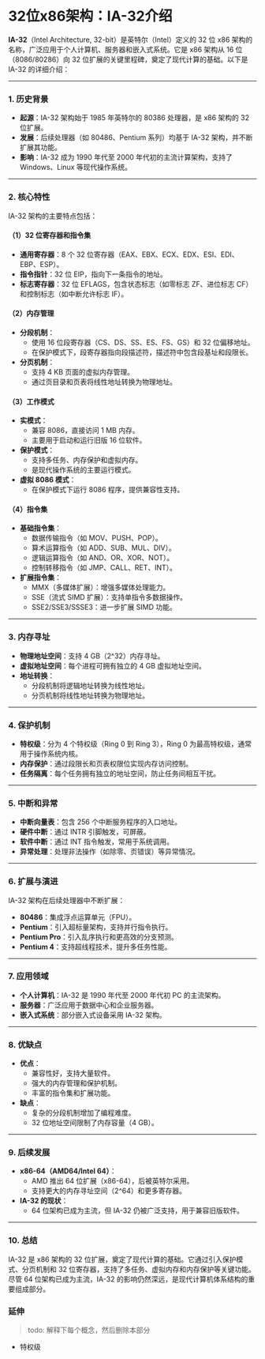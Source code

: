 # 32位x86架构：IA-32介绍

**IA-32**（Intel Architecture, 32-bit）是英特尔（Intel）定义的 32 位 x86 架构的名称，广泛应用于个人计算机、服务器和嵌入式系统。它是 x86 架构从 16 位（8086/80286）向 32 位扩展的关键里程碑，奠定了现代计算的基础。以下是 IA-32 的详细介绍：

---

### 1. **历史背景**
- **起源**：IA-32 架构始于 1985 年英特尔的 80386 处理器，是 x86 架构的 32 位扩展。
- **发展**：后续处理器（如 80486、Pentium 系列）均基于 IA-32 架构，并不断扩展其功能。
- **影响**：IA-32 成为 1990 年代至 2000 年代初的主流计算架构，支持了 Windows、Linux 等现代操作系统。

---

### 2. **核心特性**
IA-32 架构的主要特点包括：

#### （1）**32 位寄存器和指令集**
- **通用寄存器**：8 个 32 位寄存器（EAX、EBX、ECX、EDX、ESI、EDI、EBP、ESP）。
- **指令指针**：32 位 EIP，指向下一条指令的地址。
- **标志寄存器**：32 位 EFLAGS，包含状态标志（如零标志 ZF、进位标志 CF）和控制标志（如中断允许标志 IF）。

#### （2）**内存管理**
- **分段机制**：
  - 使用 16 位段寄存器（CS、DS、SS、ES、FS、GS）和 32 位偏移地址。
  - 在保护模式下，段寄存器指向段描述符，描述符中包含段基址和段限长。
- **分页机制**：
  - 支持 4 KB 页面的虚拟内存管理。
  - 通过页目录和页表将线性地址转换为物理地址。

#### （3）**工作模式**
- **实模式**：
  - 兼容 8086，直接访问 1 MB 内存。
  - 主要用于启动和运行旧版 16 位软件。
- **保护模式**：
  - 支持多任务、内存保护和虚拟内存。
  - 是现代操作系统的主要运行模式。
- **虚拟 8086 模式**：
  - 在保护模式下运行 8086 程序，提供兼容性支持。

#### （4）**指令集**
- **基础指令集**：
  - 数据传输指令（如 MOV、PUSH、POP）。
  - 算术运算指令（如 ADD、SUB、MUL、DIV）。
  - 逻辑运算指令（如 AND、OR、XOR、NOT）。
  - 控制转移指令（如 JMP、CALL、RET、INT）。
- **扩展指令集**：
  - MMX（多媒体扩展）：增强多媒体处理能力。
  - SSE（流式 SIMD 扩展）：支持单指令多数据操作。
  - SSE2/SSE3/SSSE3：进一步扩展 SIMD 功能。

---

### 3. **内存寻址**
- **物理地址空间**：支持 4 GB（2^32）内存寻址。
- **虚拟地址空间**：每个进程可拥有独立的 4 GB 虚拟地址空间。
- **地址转换**：
  - 分段机制将逻辑地址转换为线性地址。
  - 分页机制将线性地址转换为物理地址。

---

### 4. **保护机制**
- **特权级**：分为 4 个特权级（Ring 0 到 Ring 3），Ring 0 为最高特权级，通常用于操作系统内核。
- **内存保护**：通过段限长和页表权限位实现内存访问控制。
- **任务隔离**：每个任务拥有独立的地址空间，防止任务间相互干扰。

---

### 5. **中断和异常**
- **中断向量表**：包含 256 个中断服务程序的入口地址。
- **硬件中断**：通过 INTR 引脚触发，可屏蔽。
- **软件中断**：通过 INT 指令触发，常用于系统调用。
- **异常处理**：处理非法操作（如除零、页错误）等异常情况。

---

### 6. **扩展与演进**
IA-32 架构在后续处理器中不断扩展：
- **80486**：集成浮点运算单元（FPU）。
- **Pentium**：引入超标量架构，支持并行指令执行。
- **Pentium Pro**：引入乱序执行和更高效的分支预测。
- **Pentium 4**：支持超线程技术，提升多任务性能。

---

### 7. **应用领域**
- **个人计算机**：IA-32 是 1990 年代至 2000 年代初 PC 的主流架构。
- **服务器**：广泛应用于数据中心和企业服务器。
- **嵌入式系统**：部分嵌入式设备采用 IA-32 架构。

---

### 8. **优缺点**
- **优点**：
  - 兼容性好，支持大量软件。
  - 强大的内存管理和保护机制。
  - 丰富的指令集和扩展功能。
- **缺点**：
  - 复杂的分段机制增加了编程难度。
  - 32 位地址空间限制了内存容量（4 GB）。

---

### 9. **后续发展**
- **x86-64（AMD64/Intel 64）**：
  - AMD 推出 64 位扩展（x86-64），后被英特尔采用。
  - 支持更大的内存寻址空间（2^64）和更多寄存器。
- **IA-32 的现状**：
  - 64 位架构已成为主流，但 IA-32 仍被广泛支持，用于兼容旧版软件。

---

### 10. **总结**
IA-32 是 x86 架构的 32 位扩展，奠定了现代计算的基础。它通过引入保护模式、分页机制和 32 位寄存器，支持了多任务、虚拟内存和内存保护等关键功能。尽管 64 位架构已成为主流，IA-32 的影响仍然深远，是现代计算机体系结构的重要组成部分。

### 延伸

> todo: 解释下每个概念，然后删除本部分

- 特权级